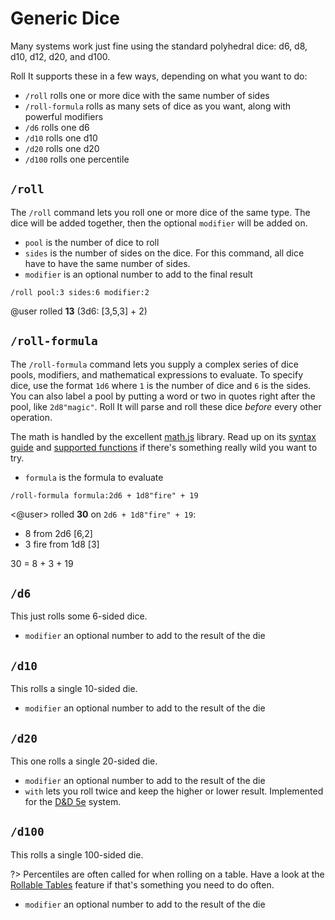 # Generic Dice

Many systems work just fine using the standard polyhedral dice: d6, d8, d10, d12, d20, and d100.

Roll It supports these in a few ways, depending on what you want to do:

* `/roll` rolls one or more dice with the same number of sides
* `/roll-formula` rolls as many sets of dice as you want, along with powerful modifiers
* `/d6` rolls one d6
* `/d10` rolls one d10
* `/d20` rolls one d20
* `/d100` rolls one percentile

## `/roll`

The `/roll` command lets you roll one or more dice of the same type. The dice will be added together, then the optional `modifier` will be added on.

* `pool` is the number of dice to roll
* `sides` is the number of sides on the dice. For this command, all dice have to have the same number of sides.
* `modifier` is an optional number to add to the final result

<!-- panels:start -->
<!-- div:left-panel -->
```invocation
/roll pool:3 sides:6 modifier:2
```
<!-- div:right-panel -->
@user rolled **13** (3d6: [3,5,3] + 2)
<!-- panels:end -->

## `/roll-formula`

The `/roll-formula` command lets you supply a complex series of dice pools, modifiers, and mathematical expressions to evaluate. To specify dice, use the format `1d6` where `1` is the number of dice and `6` is the sides. You can also label a pool by putting a word or two in quotes right after the pool, like `2d8"magic"`. Roll It will parse and roll these dice *before* every other operation.

The math is handled by the excellent [math.js](https://mathjs.org) library. Read up on its [syntax guide](https://mathjs.org/docs/expressions/syntax.html) and [supported functions](https://mathjs.org/docs/reference/functions.html) if there's something really wild you want to try.

* `formula` is the formula to evaluate

<!-- panels:start -->
<!-- div:left-panel -->
```invocation
/roll-formula formula:2d6 + 1d8"fire" + 19
```
<!-- div:right-panel -->
<@user> rolled **30** on `2d6 + 1d8"fire" + 19`:
<ul class="indented-lines">
<li>8 from 2d6 [6,2]</li>
<li>3 fire from 1d8 [3]</li>
</ul>
30 = 8 + 3 + 19
<!-- panels:end -->

## `/d6`

This just rolls some 6-sided dice.

* `modifier` an optional number to add to the result of the die

## `/d10`

This rolls a single 10-sided die.

* `modifier` an optional number to add to the result of the die

## `/d20`

This one rolls a single 20-sided die.

* `modifier` an optional number to add to the result of the die
* `with` lets you roll twice and keep the higher or lower result. Implemented for the [D&D 5e](/systems/dnd5e) system.

## `/d100`

This rolls a single 100-sided die.

?> Percentiles are often called for when rolling on a table. Have a look at the [Rollable Tables](/features/tables) feature if that's something you need to do often.

* `modifier` an optional number to add to the result of the die
